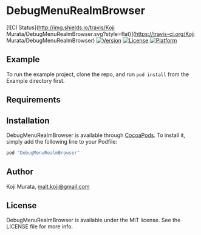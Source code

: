# DebugMenuRealmBrowser

[![CI Status](http://img.shields.io/travis/Koji Murata/DebugMenuRealmBrowser.svg?style=flat)](https://travis-ci.org/Koji Murata/DebugMenuRealmBrowser)
[![Version](https://img.shields.io/cocoapods/v/DebugMenuRealmBrowser.svg?style=flat)](http://cocoapods.org/pods/DebugMenuRealmBrowser)
[![License](https://img.shields.io/cocoapods/l/DebugMenuRealmBrowser.svg?style=flat)](http://cocoapods.org/pods/DebugMenuRealmBrowser)
[![Platform](https://img.shields.io/cocoapods/p/DebugMenuRealmBrowser.svg?style=flat)](http://cocoapods.org/pods/DebugMenuRealmBrowser)

## Example

To run the example project, clone the repo, and run `pod install` from the Example directory first.

## Requirements

## Installation

DebugMenuRealmBrowser is available through [CocoaPods](http://cocoapods.org). To install
it, simply add the following line to your Podfile:

```ruby
pod "DebugMenuRealmBrowser"
```

## Author

Koji Murata, malt.koji@gmail.com

## License

DebugMenuRealmBrowser is available under the MIT license. See the LICENSE file for more info.
